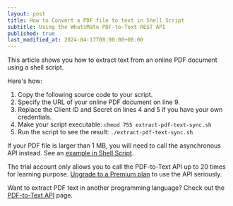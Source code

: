 ```yaml
---
layout: post
title: How to Convert a PDF file to text in Shell Script
subtitle: Using the WhatsMate PDF-to-Text REST API
published: true
last_modified_at: 2024-04-17T00:00:00+08:00
---
```


This article shows you how to extract text from an online PDF document using a shell script.


Here's how:

1. Copy the following source code to your script.  <script src="https://gist.github.com/whatsmate/6c46d5630b8e154db9600b4457b90837.js"></script>
2. Specify the URL of your online PDF document on line 9.
3. Replace the Client ID and Secret on lines 4 and 5 if you have your own credentials.
5. Make your script executable: `chmod 755 extract-pdf-text-sync.sh`
6. Run the script to see the result: `./extract-pdf-text-sync.sh`


If your PDF file is larger than 1 MB, you will need to call the asynchronous API instead. See an <a href="https://github.com/whatsmate/pdf-demos/tree/master/bash">example in Shell Script</a>. 


The trial account only allows you to call the PDF-to-Text API up to 20 times for learning purpose. [Upgrade to a Premium plan](https://www.whatsmate.net/pdf-api-subscribe.html) to use the API seriously.


Want to extract PDF text in another programming language? Check out the [PDF-to-Text API](https://www.whatsmate.net/pdf-to-text-api.html) page.


<br>
<script async src="//pagead2.googlesyndication.com/pagead/js/adsbygoogle.js"></script>
<ins class="adsbygoogle"
     style="display:inline-block;width:728px;height:90px"
     data-ad-client="ca-pub-7383487179928477"
     data-ad-slot="6959057004"></ins>
<script>
(adsbygoogle = window.adsbygoogle || []).push({});
</script>
<br>


